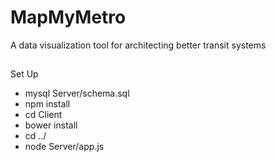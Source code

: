 # MapMyMetro

A data visualization tool for architecting better transit systems

##
Set Up

- mysql Server/schema.sql 
- npm install 
- cd Client 
- bower install 
- cd ../ 
- node Server/app.js
